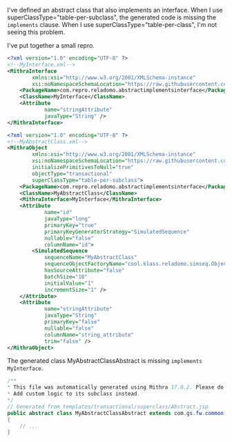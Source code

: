 I've defined an abstract class that also implements an interface. When I use superClassType="table-per-subclass", the generated code is missing the `implements` clause. When I use superClassType="table-per-class", I'm not seeing this problem.

I've put together a small repro.

```xml
<?xml version="1.0" encoding="UTF-8" ?>
<!--MyInterface.xml-->
<MithraInterface
        xmlns:xsi="http://www.w3.org/2001/XMLSchema-instance"
        xsi:noNamespaceSchemaLocation="https://raw.githubusercontent.com/goldmansachs/reladomo/master/reladomogen/src/main/xsd/mithraobject.xsd">
    <PackageName>com.repro.reladomo.abstractimplementsinterface</PackageName>
    <ClassName>MyInterface</ClassName>
    <Attribute
            name="stringAttribute"
            javaType="String" />
</MithraInterface>
```

```xml
<?xml version="1.0" encoding="UTF-8" ?>
<!--MyAbstractClass.xml-->
<MithraObject
        xmlns:xsi="http://www.w3.org/2001/XMLSchema-instance"
        xsi:noNamespaceSchemaLocation="https://raw.githubusercontent.com/goldmansachs/reladomo/master/reladomogen/src/main/xsd/mithraobject.xsd"
        initializePrimitivesToNull="true"
        objectType="transactional"
        superClassType="table-per-subclass">
    <PackageName>com.repro.reladomo.abstractimplementsinterface</PackageName>
    <ClassName>MyAbstractClass</ClassName>
    <MithraInterface>MyInterface</MithraInterface>
    <Attribute
            name="id"
            javaType="long"
            primaryKey="true"
            primaryKeyGeneratorStrategy="SimulatedSequence"
            nullable="false"
            columnName="id">
        <SimulatedSequence
            sequenceName="MyAbstractClass"
            sequenceObjectFactoryName="cool.klass.reladomo.simseq.ObjectSequenceObjectFactory"
            hasSourceAttribute="false"
            batchSize="10"
            initialValue="1"
            incrementSize="1" />
    </Attribute>
    <Attribute
            name="stringAttribute"
            javaType="String"
            primaryKey="false"
            nullable="false"
            columnName="string_attribute"
            trim="false" />
</MithraObject>
```

The generated class MyAbstractClassAbstract is missing `implements MyInterface`.

```java
/**
* This file was automatically generated using Mithra 17.0.2. Please do not modify it.
* Add custom logic to its subclass instead.
*/
// Generated from templates/transactional/superclass/Abstract.jsp
public abstract class MyAbstractClassAbstract extends com.gs.fw.common.mithra.superclassimpl.MithraTransactionalObjectImpl
{
    // ...
}
```

